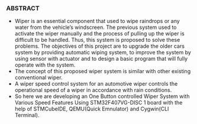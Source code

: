 ### ABSTRACT 
* Wiper is an essential component that used to wipe raindrops or any water from the vehicle’s windscreen. The previous system
used to activate the wiper manually and the process of pulling up the wiper is difficult to be handled. Thus, this system is
proposed to solve these problems. The objectives of this project are to upgrade the older cars system by providing automatic
wiping system, to improve the system by using sensor with actuator and to design a basic program that will fully operate with
the system. 
* The concept of this proposed wiper system is similar with other existing conventional wiper.
* A wiper speed control system for an automotive wiper controls the operational speed of a wiper in accordance with rain conditions.
* So here we are developing an One Button controlled Wiper System with Various Speed Features Using STM32F407VG-DISC 1 board with the help of STMCubeIDE, QEMU(Quick Emnulator) and Cygwin(CLI Terminal).

